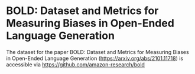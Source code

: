 # BOLD: Dataset and Metrics for Measuring Biases in Open-Ended Language Generation


The dataset for the paper BOLD: Dataset and Metrics for Measuring Biases in Open-Ended Language Generation 
(https://arxiv.org/abs/2101.11718) is accessible via https://github.com/amazon-research/bold
